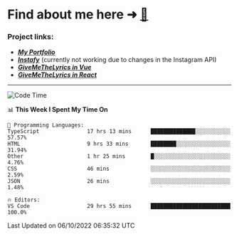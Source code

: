 # Find about me here ➜ [🧑](https://pauabella.dev)

### Project links:
- ***[My Portfolio](https://pauabella.dev)***
- ***[Instafy](https://instafy.me)*** (currently not working due to changes in the Instagram API)
- ***[GiveMeTheLyrics in Vue](https://lyrics.pauabella.dev)***
- ***[GiveMeTheLyrics in React](https://pauabella.dev/GiveMeTheLyrics)***

---
<!--START_SECTION:waka-->
![Code Time](http://img.shields.io/badge/Code%20Time-1%2C516%20hrs%2027%20mins-blue)

📊 **This Week I Spent My Time On** 

```text
💬 Programming Languages: 
TypeScript               17 hrs 13 mins      ██████████████░░░░░░░░░░░   57.57% 
HTML                     9 hrs 33 mins       ████████░░░░░░░░░░░░░░░░░   31.94% 
Other                    1 hr 25 mins        █░░░░░░░░░░░░░░░░░░░░░░░░   4.76% 
CSS                      46 mins             ░░░░░░░░░░░░░░░░░░░░░░░░░   2.59% 
JSON                     26 mins             ░░░░░░░░░░░░░░░░░░░░░░░░░   1.48%

🔥 Editors: 
VS Code                  29 hrs 55 mins      █████████████████████████   100.0%

```


 Last Updated on 06/10/2022 06:35:32 UTC
<!--END_SECTION:waka-->
